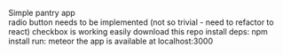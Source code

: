 Simple pantry app  
radio button needs to be implemented (not so trivial - need to refactor to react) checkbox is working easily
download this repo
install deps: npm install
run: meteor
the app is available at localhost:3000
